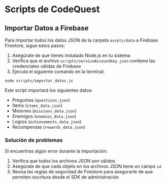 # Scripts de CodeQuest

## Importar Datos a Firebase

Para importar todos los datos JSON de la carpeta `assets/data` a Firebase Firestore, sigue estos pasos:

1. Asegúrate de que tienes instalado Node.js en tu sistema
2. Verifica que el archivo `scripts/serviceAccountKey.json` contiene las credenciales válidas de Firebase
3. Ejecuta el siguiente comando en la terminal:

```
node scripts/importar_datos.js
```

Este script importará los siguientes datos:
- Preguntas (`questions.json`) 
- Ítems (`items_data.json`)
- Misiones (`missions_data.json`)
- Enemigos (`enemies_data.json`)
- Logros (`achievements_data.json`)
- Recompensas (`rewards_data.json`)

### Solución de problemas

Si encuentras algún error durante la importación:

1. Verifica que todos los archivos JSON son válidos
2. Asegúrate de que cada objeto en los archivos JSON tiene un campo `id`
3. Revisa las reglas de seguridad de Firestore para asegurarte de que permiten escritura desde el SDK de administración
